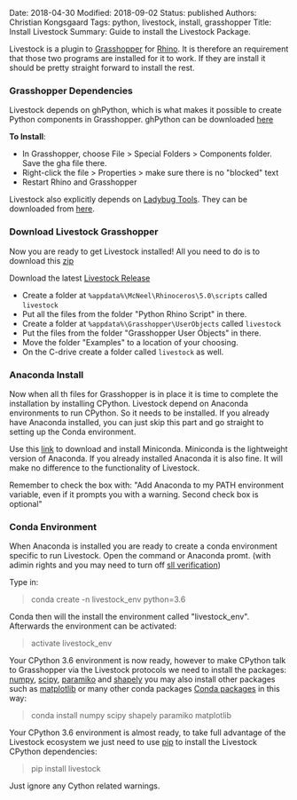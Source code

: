 Date: 2018-04-30
Modified: 2018-09-02
Status: published
Authors: Christian Kongsgaard
Tags: python, livestock, install, grasshopper
Title: Install Livestock
Summary: Guide to install the Livestock Package.

Livestock is a plugin to [Grasshopper](http://www.grasshopper3d.com/) for [Rhino](https://www.rhino3d.com/). 
It is therefore an requirement that those two programs are installed for it to work. If they are install it 
should be pretty straight forward to install the rest.

### Grasshopper Dependencies

Livestock depends on ghPython, which is what makes it possible to create Python components in Grasshopper.
ghPython can be downloaded [here](http://www.food4rhino.com/app/ghpython)

**To Install**:
* In Grasshopper, choose File > Special Folders > Components folder. Save the gha file there.
* Right-click the file > Properties > make sure there is no "blocked" text
* Restart Rhino and Grasshopper

Livestock also explicitly depends on [Ladybug Tools](http://www.ladybug.tools/). 
They can be downloaded from [here](http://www.food4rhino.com/app/ladybug-tools).

### Download Livestock Grasshopper

Now you are ready to get Livestock installed!
All you need to do is to download this [zip](https://github.com/ocni-dtu/livestock_gh/archive/master.zip)

Download the latest [Livestock Release](https://github.com/livestock3d/livestock/releases)

* Create a folder at `%appdata%\McNeel\Rhinoceros\5.0\scripts` called `livestock`
* Put all the files from the folder "Python Rhino Script" in there.
* Create a folder at `%appdata%\Grasshopper\UserObjects` called `livestock`
* Put the files from the folder "Grasshopper User Objects" in there.
* Move the folder "Examples" to a location of your choosing. 
* On the C-drive create a folder called `livestock` as well. 

### Anaconda Install
Now when all th files for Grasshopper is in place it is time to complete the installation by installing CPython.
Livestock depend on Anaconda environments to run CPython. So it needs to be installed. If you already have Anaconda 
installed, you can just skip this part and go straight to setting up the Conda environment.  

Use this [link](https://repo.continuum.io/miniconda/Miniconda3-latest-Windows-x86_64.exe) to download and install Miniconda.
Miniconda is the lightweight version of Anaconda. If you already installed Anaconda it is also fine. 
It will make no difference to the functionality of Livestock. 

Remember to check the box with: "Add Anaconda to my PATH environment variable, even if it prompts you with a warning. 
Second check box is optional"

### Conda Environment
When Anaconda is installed you are ready to create a conda environment specific to run Livestock. 
Open the command or Anaconda promt. (with adimin rights and you may need to turn off [sll verification](https://github.com/conda/conda/issues/6007#issuecomment-350348434))

Type in:
> conda create -n livestock_env python=3.6

Conda then will the install the environment called "livestock_env". Afterwards the environment can be activated:

> activate livestock_env

Your CPython 3.6 environment is now ready, however to make CPython talk to Grasshopper via the Livestock protocols we 
need to install the packages: [numpy](http://www.numpy.org/), 
[scipy](https://www.scipy.org/), [paramiko](http://www.paramiko.org/) and 
[shapely](https://github.com/Toblerity/Shapely) you may also install other packages such as 
[matplotlib](https://matplotlib.org/) or many other conda packages [Conda packages](https://anaconda.org/anaconda/repo) 
in this way:

> conda install numpy scipy shapely paramiko matplotlib

Your CPython 3.6 environment is almost ready, to take full advantage of the Livestock ecosystem we just need to use 
[pip](https://pypi.org/project/pip/) to install the Livestock CPython dependencies:

> pip install livestock

Just ignore any Cython related warnings.